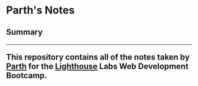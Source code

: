 <h1> Parth's Notes

<h2>Summary
<hr>

This repository contains all of the notes taken by [Parth](https://github.com/pmungra) for the [Lighthouse](https://www.lighthouselabs.ca/) Labs Web Development Bootcamp.


